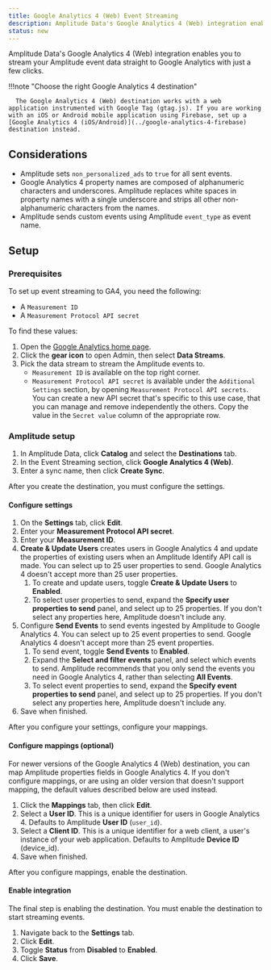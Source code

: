 ```yaml
---
title: Google Analytics 4 (Web) Event Streaming
description: Amplitude Data's Google Analytics 4 (Web) integration enables you to stream your Amplitude event data straight to Google Analytics with just a few clicks.
status: new
---
```


Amplitude Data's Google Analytics 4 (Web) integration enables you to stream your Amplitude event data straight to Google Analytics with just a few clicks.

!!!note "Choose the right Google Analytics 4 destination"

      The Google Analytics 4 (Web) destination works with a web application instrumented with Google Tag (gtag.js). If you are working with an iOS or Android mobile application using Firebase, set up a [Google Analytics 4 (iOS/Android)](../google-analytics-4-firebase) destination instead.

## Considerations

- Amplitude sets `non_personalized_ads` to `true` for all sent events.
- Google Analytics 4 property names are composed of alphanumeric characters and underscores. Amplitude replaces white spaces in property names with a single underscore and strips all other non-alphanumeric characters from the names.
- Amplitude sends custom events using Amplitude `event_type` as event name.

## Setup

### Prerequisites

To set up event streaming to GA4, you need the following:

- A `Measurement ID`
- A `Measurement Protocol API secret`

To find these values:

1. Open the [Google Analytics home page](https://analytics.google.com/analytics/web).
2. Click the **gear icon** to open Admin, then select **Data Streams**.
3. Pick the data stream to stream the Amplitude events to.
   - `Measurement ID` is available on the top right corner.
   - `Measurement Protocol API secret` is available under the `Additional Settings` section, by opening `Measurement Protocol API secrets`. You can create a new API secret that's specific to this use case, that you can manage and remove independently the others. Copy the value in the `Secret value` column of the appropriate row.

### Amplitude setup

1. In Amplitude Data, click **Catalog** and select the **Destinations** tab.
2. In the Event Streaming section, click **Google Analytics 4 (Web)**.
3. Enter a sync name, then click **Create Sync**.

After you create the destination, you must configure the settings.

#### Configure settings

1. On the **Settings** tab, click **Edit**.
2. Enter your **Measurement Protocol API secret**.
3. Enter your **Measurement ID**.
4. **Create & Update Users** creates users in Google Analytics 4 and update the properties of existing users when an Amplitude Identify API call is made. You can select up to 25 user properties to send. Google Analytics 4 doesn't accept more than 25 user properties.
      1. To create and update users, toggle **Create & Update Users** to **Enabled**.
      2. To select user properties to send, expand the **Specify user properties to send** panel, and select up to 25 properties. If you don't select any properties here, Amplitude doesn't include any.
5. Configure **Send Events** to send events ingested by Amplitude to Google Analytics 4. You can select up to 25 event properties to send. Google Analytics 4 doesn't accept more than 25 event properties.
      1. To send event, toggle **Send Events** to **Enabled**.
      2. Expand the **Select and filter events** panel, and select which events to send. Amplitude recommends that you only send the events you need in Google Analytics 4, rather than selecting **All Events**.
      3. To select event properties to send, expand the **Specify event properties to send** panel, and select up to 25 properties. If you don't select any properties here, Amplitude doesn't include any.
6. Save when finished.

After you configure your settings, configure your mappings.

#### Configure mappings (optional)

For newer versions of the Google Analytics 4 (Web) destination, you can map Amplitude properties fields in Google Analytics 4. If you don't configure mappings, or are using an older version that doesn't support mapping, the default values described below are used instead.

1. Click the **Mappings** tab, then click **Edit**.
2. Select a **User ID**. This is a unique identifier for users in Google Analytics 4. Defaults to Amplitude **User ID** (`user_id`).
3. Select a **Client ID**. This is a unique identifier for a web client, a user's instance of your web application. Defaults to Amplitude **Device ID** (device_id).
4. Save when finished.

After you configure mappings, enable the destination.

#### Enable integration

The final step is enabling the destination. You must enable the destination to start streaming events.

1. Navigate back to the **Settings** tab.
2. Click **Edit**.
3. Toggle **Status** from **Disabled** to **Enabled**.
4. Click **Save**.
